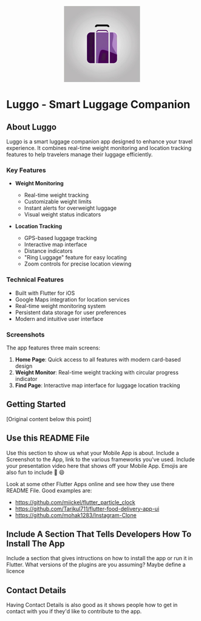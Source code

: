 <p align="center">
  <img src="assets/icon/icon.png" width="200" alt="Luggo App Icon">
</p>

# Luggo - Smart Luggage Companion

## About Luggo

Luggo is a smart luggage companion app designed to enhance your travel experience. It combines real-time weight monitoring and location tracking features to help travelers manage their luggage efficiently.

### Key Features

- **Weight Monitoring**
  - Real-time weight tracking
  - Customizable weight limits
  - Instant alerts for overweight luggage
  - Visual weight status indicators

- **Location Tracking**
  - GPS-based luggage tracking
  - Interactive map interface
  - Distance indicators
  - "Ring Luggage" feature for easy locating
  - Zoom controls for precise location viewing

### Technical Features

- Built with Flutter for iOS
- Google Maps integration for location services
- Real-time weight monitoring system
- Persistent data storage for user preferences
- Modern and intuitive user interface

### Screenshots

The app features three main screens:
1. **Home Page**: Quick access to all features with modern card-based design
2. **Weight Monitor**: Real-time weight tracking with circular progress indicator
3. **Find Page**: Interactive map interface for luggage location tracking

## Getting Started

[Original content below this point]

## Use this README File 

Use this section to show us what your Mobile App is about.   Include a Screenshot to the App, link to the various frameworks you've used. Include your presentation video here that shows off your Mobile App.   Emojis are also fun to include 📱 😄

Look at some other Flutter Apps online and see how they use there README File.  Good examples are:

- https://github.com/miickel/flutter_particle_clock
- https://github.com/Tarikul711/flutter-food-delivery-app-ui    
- https://github.com/mohak1283/Instagram-Clone


## Include A Section That Tells Developers How To Install The App

Include a section that gives intructions on how to install the app or run it in Flutter.  What versions of the plugins are you assuming?  Maybe define a licence

##  Contact Details

Having Contact Details is also good as it shows people how to get in contact with you if they'd like to contribute to the app. 

